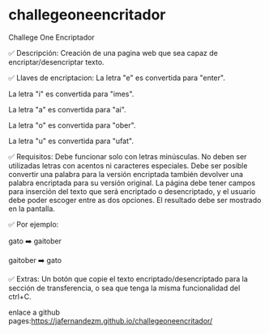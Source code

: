 # challegeoneencritador
Challege One Encriptador

✅ Descripción:
Creación de una pagina web que sea capaz de encriptar/desencriptar texto.

✅ Llaves de encriptacion:
La letra "e" es convertida para "enter".

La letra "i" es convertida para "imes".

La letra "a" es convertida para "ai".

La letra "o" es convertida para "ober".

La letra "u" es convertida para "ufat".

✅ Requisitos:
Debe funcionar solo con letras minúsculas.
No deben ser utilizadas letras con acentos ni caracteres especiales.
Debe ser posible convertir una palabra para la versión encriptada también devolver una 
palabra encriptada para su versión original.
La página debe tener campos para inserción del texto que será encriptado o 
desencriptado, y el usuario debe poder escoger entre as dos opciones.
El resultado debe ser mostrado en la pantalla.

✅ Por ejemplo:

gato ➡️ gaitober

gaitober ➡️ gato

✅ Extras:
Un botón que copie el texto encriptado/desencriptado para la sección de 
transferencia, o sea que tenga la misma funcionalidad del ctrl+C.


enlace a github pages:https://jafernandezm.github.io/challegeoneencritador/
